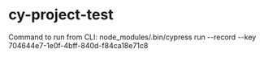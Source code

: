 # cy-project-test
Command to run from CLI:
node_modules/.bin/cypress run --record --key 704644e7-1e0f-4bff-840d-f84ca18e71c8

